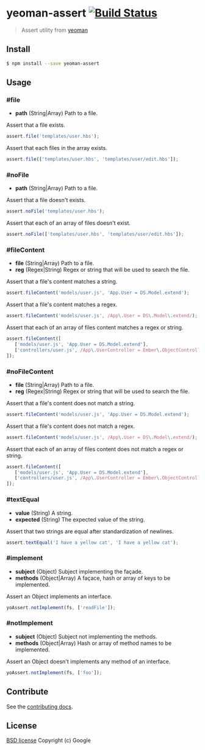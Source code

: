 # yeoman-assert [![Build Status](https://travis-ci.org/yeoman/yeoman-assert.svg?branch=master)](https://travis-ci.org/yeoman/yeoman-assert)

> Assert utility from [yeoman](http://github.com/yeoman/generator)


## Install

```sh
$ npm install --save yeoman-assert
```


## Usage


### #file

- **path** (String|Array) Path to a file.

Assert that a file exists.

```js
assert.file('templates/user.hbs');
```

Assert that each files in the array exists.

```js
assert.file(['templates/user.hbs', 'templates/user/edit.hbs']);

```


### #noFile

- **path** (String|Array) Path to a file.

Assert that a file doesn't exists.

```js
assert.noFile('templates/user.hbs');
```

Assert that each of an array of files doesn't exist.

```js
assert.noFile(['templates/user.hbs', 'templates/user/edit.hbs']);

```


### #fileContent

- **file** (String|Array) Path to a file.
- **reg** (Regex|String) Regex or string that will be used to search the file.

Assert that a file's content matches a string.

```js
assert.fileContent('models/user.js', 'App.User = DS.Model.extend');

```

Assert that a file's content matches a regex.

```js
assert.fileContent('models/user.js', /App\.User = DS\.Model\.extend/);
```

Assert that each of an array of files content matches a regex or string.

```js
assert.fileContent([
   ['models/user.js', 'App.User = DS.Model.extend'],
   ['controllers/user.js', /App\.UserController = Ember\.ObjectController\.extend/]
]);
```


### #noFileContent

- **file** (String|Array) Path to a file.
- **reg** (Regex|String) Regex or string that will be used to search the file.

Assert that a file's content does not match a string.

```js
assert.fileContent('models/user.js', 'App.User = DS.Model.extend');

```

Assert that a file's content does not match a regex.

```js
assert.fileContent('models/user.js', /App\.User = DS\.Model\.extend/);
```

Assert that each of an array of files content does not match a regex or string.

```js
assert.fileContent([
   ['models/user.js', 'App.User = DS.Model.extend'],
   ['controllers/user.js', /App\.UserController = Ember\.ObjectController\.extend/]
]);
```

### #textEqual

- **value** (String) A string.
- **expected** (String) The expected value of the string.

Assert that two strings are equal after standardization of newlines.

```js
assert.textEqual('I have a yellow cat', 'I have a yellow cat');
```


### #implement

- **subject** (Object) Subject implementing the façade.
- **methods** (Object|Array) A façace, hash or array of keys to be implemented.

Assert an Object implements an interface.

```js
yoAssert.notImplement(fs, ['readFile']);
```


### #notImplement

- **subject** (Object) Subject not implementing the methods.
- **methods** (Object|Array) Hash or array of method names to be implemented.

Assert an Object doesn't implements any method of an interface.

```js
yoAssert.notImplement(fs, ['foo']);
```


## Contribute

See the [contributing docs](https://github.com/yeoman/yeoman/blob/master/contributing.md).


## License

[BSD license](http://opensource.org/licenses/bsd-license.php)
Copyright (c) Google
